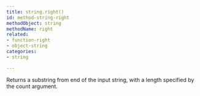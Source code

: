 ```yaml
---
title: string.right()
id: method-string-right
methodObject: string
methodName: right
related:
- function-right
- object-string
categories:
- string

---
```


Returns a substring from end of the input string, with a length specified by the count argument.